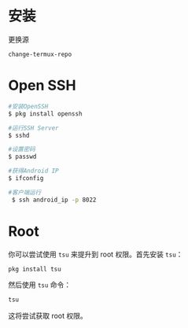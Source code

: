 # 安装

更换源

```
change-termux-repo
```

# Open SSH

```bash
#安装OpenSSH
$ pkg install openssh

#运行SSH Server
$ sshd

#设置密码
$ passwd 

#获得Android IP
$ ifconfig

#客户端运行
 $ ssh android_ip -p 8022
```

# Root

你可以尝试使用 `tsu` 来提升到 root 权限。首先安装 `tsu`：

```bash
pkg install tsu
```

然后使用 `tsu` 命令：

```bash
tsu
```

这将尝试获取 root 权限。

